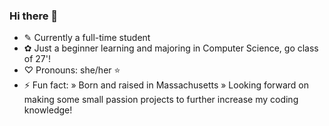 ### Hi there 👋

- ✎ Currently a full-time student
- ✿ Just a beginner learning and majoring in Computer Science, go class of 27'!
- ♡ Pronouns: she/her ⭐️ 
- ⚡ Fun fact: » Born and raised in Massachusetts 
              » Looking forward on making some small passion projects to further increase my coding knowledge!

